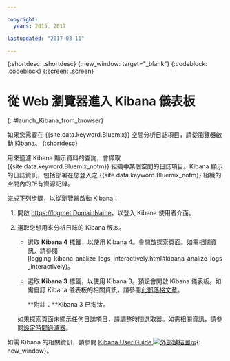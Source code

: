 ```yaml
---

copyright:
  years: 2015, 2017

lastupdated: "2017-03-11"

---
```



{:shortdesc: .shortdesc}
{:new_window: target="_blank"}
{:codeblock: .codeblock}
{:screen: .screen}

# 從 Web 瀏覽器進入 Kibana 儀表板
{: #launch_Kibana_from_browser}

如果您需要在 {{site.data.keyword.Bluemix}} 空間分析日誌項目，請從瀏覽器啟動 Kibana。
{:shortdesc}

用來過濾 Kibana 顯示資料的查詢，會擷取 {{site.data.keyword.Bluemix_notm}} 組織中某個空間的日誌項目。Kibana 顯示的日誌資訊，包括部署在您登入之 {{site.data.keyword.Bluemix_notm}} 組織的空間內的所有資源記錄。

完成下列步驟，以從瀏覽器啟動 Kibana：

1. 開啟 [https://logmet.<span class="keyword" data-hd-keyref="DomainName">DomainName</span>](https://logmet.{DomainName})，以登入 Kibana 使用者介面。

2. 選取您想用來分析日誌的 Kibana 版本。
    * 選取 **Kibana 4** 標籤，以使用 Kibana 4。會開啟探索頁面。如需相關資訊，請參閱 [logging_kibana_analize_logs_interactively.html#kibana_analize_logs_interactively)。
    * 選取 **Kibana 3** 標籤，以使用 Kibana 3。預設會開啟 Kibana 儀表板。如需自訂 Kibana 儀表板的相關資訊，請參閱[此部落格文章](https://www.ibm.com/blogs/bluemix/2015/09/creating-custom-kibana-dashboard-in-bluemix/)。
     
        **附註：**Kibana 3 已淘汰。

    如果探索頁面未顯示任何日誌項目，請調整時間選取器。如需相關資訊，請參閱[設定時間過濾器](logging_kibana_set_time_filter.html#set_time_filter)。

如需 Kibana 的相關資訊，請參閱 [Kibana User Guide ![外部鏈結圖示](../../../icons/launch-glyph.svg "外部鏈結圖示")](https://www.elastic.co/guide/en/kibana/4.1/index.html){: new_window}。
